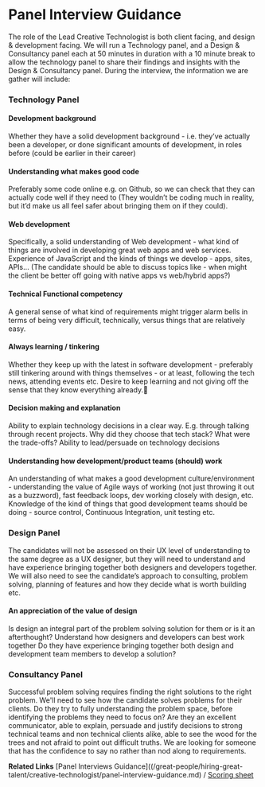 # Panel Interview Guidance
The role of the Lead Creative Technologist is both client facing, and design & development facing. We will run a Technology panel, and a Design & Consultancy panel each at 50 minutes in duration with a 10 minute break to allow the technology panel to share their findings and insights with the Design & Consultancy panel. During the interview, the information we are gather will include:

### Technology Panel

#### Development background
Whether they have a solid development background - i.e. they’ve actually been a developer, or done significant amounts of development, in roles before (could be earlier in their career)

#### Understanding what makes good code
Preferably some code online e.g. on Github, so we can check that they can actually code well if they need to (They wouldn’t be coding much in reality, but it’d make us all feel safer about bringing them on if they could).

#### Web development
Specifically, a solid understanding of Web development - what kind of things are involved in developing great web apps and web services. Experience of JavaScript and the kinds of things we develop - apps, sites, APIs… (The candidate should be able to discuss topics like - when might the client be better off going with native apps vs web/hybrid apps?)

#### Technical Functional competency
A general sense of what kind of requirements might trigger alarm bells in terms of being very difficult, technically, versus things that are relatively easy.

#### Always learning / tinkering
Whether they keep up with the latest in software development - preferably still tinkering around with things themselves - or at least, following the tech news, attending events etc. Desire to keep learning and not giving off the sense that they know everything already.
#### Decision making and explanation
Ability to explain technology decisions in a clear way. E.g. through talking through recent projects. Why did they choose that tech stack? What were the trade-offs? Ability to lead/persuade on technology decisions

#### Understanding how development/product teams (should) work
An understanding of what makes a good development culture/environment - understanding the value of Agile ways of working (not just throwing it out as a buzzword), fast feedback loops, dev working closely with design, etc. Knowledge of the kind of things that good development teams should be doing - source control, Continuous Integration, unit testing etc.

### Design Panel
The candidates will not be assessed on their UX level of understanding to the same degree as a UX designer, but they will need to understand and have experience bringing together both designers and developers together. We will also need to see the candidate’s approach to consulting, problem solving, planning of features and how they decide what is worth building etc.

#### An appreciation of the value of design
Is design an integral part of the problem solving solution for them or is it an afterthought?
Understand how designers and developers can best work together
Do they have experience bringing together both design and development team members to develop a solution?

### Consultancy Panel
Successful problem solving requires finding the right solutions to the right problem. We'll need to see how the candidate solves problems for their clients. Do they try to fully understanding the problem space, before identifying the problems they need to focus on?
Are they an excellent communicator, able to explain, persuade and justify decisions to strong technical teams and non technical clients alike, able to see the wood for the trees and not afraid to point out difficult truths. We are looking for someone that has the confidence to say no rather than nod along to requirements.

**Related Links**
[Panel Interviews Guidance]((/great-people/hiring-great-talent/creative-technologist/panel-interview-guidance.md) / [Scoring sheet](https://docs.google.com/document/d/1bk59j77QOH-uEgQhtY-u4WC-mEDZ604rjY54cTtAue0/edit)
